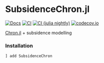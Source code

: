 # SubsidenceChron.jl
[![Docs][docs-dev-img]][docs-dev-url]
[![CI][ci-img]][ci-url]
[![CI (julia nightly)][ci-nightly-img]][ci-nightly-url]
[![codecov.io][codecov-img]][codecov-url]

[Chron.jl](https://github.com/brenhinkeller/Chron.jl) + subsidence modelling

### Installation
```
] add SubsidenceChron
```

[docs-dev-img]: https://img.shields.io/badge/docs-dev-blue.svg
[docs-dev-url]: https://JuliaGeochronology.github.io/SubsidenceChron.jl/dev/
[ci-img]: https://github.com/JuliaGeochronology/SubsidenceChron.jl/workflows/CI/badge.svg
[ci-url]: https://github.com/JuliaGeochronology/SubsidenceChron.jl/actions/workflows/CI.yml
[ci-nightly-img]:https://github.com/JuliaGeochronology/SubsidenceChron.jl/workflows/CI%20(Julia%20nightly)/badge.svg
[ci-nightly-url]:https://github.com/JuliaGeochronology/SubsidenceChron.jl/actions/workflows/CI-julia-nightly.yml
[codecov-img]: http://codecov.io/github/JuliaGeochronology/SubsidenceChron.jl/coverage.svg?branch=main
[codecov-url]: http://app.codecov.io/github/JuliaGeochronology/SubsidenceChron.jl?branch=main
